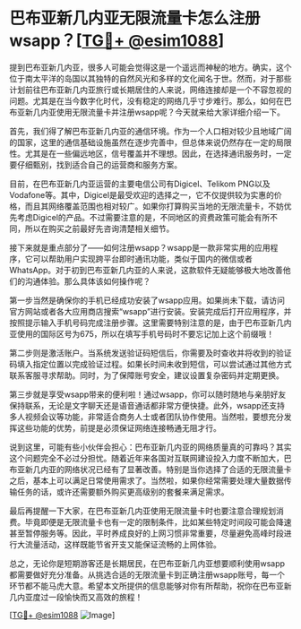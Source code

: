 # 巴布亚新几内亚无限流量卡怎么注册wsapp？[[TG💪+ @esim1088](https://t.me/s/esim1088)]

提到巴布亚新几内亚，很多人可能会觉得这是一个遥远而神秘的地方。确实，这个位于南太平洋的岛国以其独特的自然风光和多样的文化闻名于世。然而，对于那些计划前往巴布亚新几内亚旅行或长期居住的人来说，网络连接却是一个不容忽视的问题。尤其是在当今数字化时代，没有稳定的网络几乎寸步难行。那么，如何在巴布亚新几内亚使用无限流量卡并注册wsapp呢？今天就来给大家详细介绍一下。

首先，我们得了解巴布亚新几内亚的通信环境。作为一个人口相对较少且地域广阔的国家，这里的通信基础设施虽然在逐步完善中，但总体来说仍然存在一定的局限性。尤其是在一些偏远地区，信号覆盖并不理想。因此，在选择通讯服务时，一定要仔细甄别，找到适合自己的运营商和服务方案。

目前，在巴布亚新几内亚运营的主要电信公司有Digicel、Telikom PNG以及Vodafone等。其中，Digicel是最受欢迎的选择之一，它不仅提供较为实惠的价格，而且其网络覆盖范围也相对较广。如果你打算购买当地的无限流量卡，不妨优先考虑Digicel的产品。不过需要注意的是，不同地区的资费政策可能会有所不同，所以在购买之前最好先咨询清楚相关细节。

接下来就是重点部分了——如何注册wsapp？wsapp是一款非常实用的应用程序，它可以帮助用户实现跨平台即时通讯功能，类似于国内的微信或者WhatsApp。对于初到巴布亚新几内亚的人来说，这款软件无疑能够极大地改善他们的沟通体验。那么具体该如何操作呢？

第一步当然是确保你的手机已经成功安装了wsapp应用。如果尚未下载，请访问官方网站或者各大应用商店搜索“wsapp”进行安装。安装完成后打开应用程序，并按照提示输入手机号码完成注册步骤。这里需要特别注意的是，由于巴布亚新几内亚使用的国际区号为675，所以在填写手机号码时不要忘记加上这个前缀哦！

第二步则是激活账户。当系统发送验证码短信后，你需要及时查收并将收到的验证码填入指定位置以完成验证过程。如果长时间未收到短信，可以尝试通过其他方式联系客服寻求帮助。同时，为了保障账号安全，建议设置复杂密码并定期更换。

第三步就是享受wsapp带来的便利啦！通过wsapp，你可以随时随地与亲朋好友保持联系，无论是文字聊天还是语音通话都非常方便快捷。此外，wsapp还支持多人视频会议等功能，非常适合商务人士或者团队协作使用。当然啦，要想充分发挥这些功能的优势，前提是必须保证网络连接畅通无阻才行。

说到这里，可能有些小伙伴会担心：巴布亚新几内亚的网络质量真的可靠吗？其实这个问题完全不必过分担忧。随着近年来各国对互联网建设投入力度不断加大，巴布亚新几内亚的网络状况已经有了显著改善。特别是当你选择了合适的无限流量卡之后，基本上可以满足日常使用需求了。当然啦，如果你经常需要处理大量数据传输任务的话，或许还需要额外购买更高级别的套餐来满足需求。

最后再提醒一下大家，在巴布亚新几内亚使用无限流量卡时也要注意合理规划消费。毕竟即便是无限流量卡也有一定的限制条件，比如某些特定时间段可能会降速甚至暂停服务等。因此，平时养成良好的上网习惯非常重要，尽量避免高峰时段进行大流量活动，这样既能节省开支又能保证流畅的上网体验。

总之，无论你是短期游客还是长期居民，在巴布亚新几内亚想要顺利使用wsapp都需要做好充分准备。从挑选合适的无限流量卡到正确注册wsapp账号，每一个环节都不能马虎大意。希望本文所提供的信息能够对你有所帮助，祝你在巴布亚新几内亚度过一段愉快而又高效的旅程！

[[TG💪+ @esim1088](https://t.me/s/esim1088) ![Image](https://i.postimg.cc/4NQfJmqS/Snipaste-2025-05-13-00-14-12.png)]